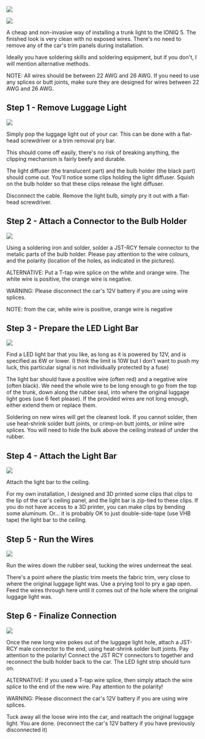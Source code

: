 ![](finished-up.jpg)

![](finished-side.jpg)

A cheap and non-invasive way of installing a trunk light to the IONIQ 5. The finished look is very clean with no exposed wires. There's no need to remove any of the car's trim panels during installation.

Ideally you have soldering skills and soldering equipment, but if you don't, I will mention alternative methods.

NOTE: All wires should be between 22 AWG and 26 AWG. If you need to use any splices or butt joints, make sure they are designed for wires between 22 AWG and 26 AWG.

Step 1 - Remove Luggage Light
-----------------------------

![](remove-luggage-light.jpg)

Simply pop the luggage light out of your car. This can be done with a flat-head screwdriver or a trim removal pry bar.

This should come off easily, there's no risk of breaking anything, the clipping mechanism is fairly beefy and durable.

The light diffuser (the translucent part) and the bulb holder (the black part) should come out. You'll notice some clips holding the light diffuser. Squish on the bulb holder so that these clips release the light diffuser.

Disconnect the cable. Remove the light bulb, simply pry it out with a flat-head screwdriver.

Step 2 - Attach a Connector to the Bulb Holder
----------------------------------------------

![](bulb-holder-solder.jpg)

Using a soldering iron and solder, solder a JST-RCY female connector to the metalic parts of the bulb holder. Please pay attention to the wire colours, and the polarity (location of the holes, as indicated in the pictures).

ALTERNATIVE: Put a T-tap wire splice on the white and orange wire. The white wire is positive, the orange wire is negative.

WARNING: Please disconnect the car's 12V battery if you are using wire splices.

NOTE: from the car, white wire is positive, orange wire is negative

Step 3 - Prepare the LED Light Bar
----------------------------------

![](strip.jpg)

Find a LED light bar that you like, as long as it is powered by 12V, and is specified as 6W or lower. (I think the limit is 10W but I don't want to push my luck, this particular signal is not individually protected by a fuse)

The light bar should have a positive wire (often red) and a negative wire (often black). We need the whole wire to be long enough to go from the top of the trunk, down along the rubber seal, into where the original luggage light goes (use 6 feet please). If the provided wires are not long enough, either extend them or replace them.

Soldering on new wires will get the cleanest look. If you cannot solder, then use heat-shrink solder butt joints, or crimp-on butt joints, or inline wire splices. You will need to hide the bulk above the ceiling instead of under the rubber.

Step 4 - Attach the Light Bar
-----------------------------

![](top-hook.jpg)

Attach the light bar to the ceiling.

For my own installation, I designed and 3D printed some clips that clips to the lip of the car's ceiling panel, and the light bar is zip-tied to these clips. If you do not have access to a 3D printer, you can make clips by bending some aluminum. Or... it is probably OK to just double-side-tape (use VHB tape) the light bar to the ceiling.

Step 5 - Run the Wires
----------------------

![](wire-thru-under-trim.jpg)

Run the wires down the rubber seal, tucking the wires underneat the seal.

There's a point where the plastic trim meets the fabric trim, very close to where the original luggage light was. Use a prying tool to pry a gap open. Feed the wires through here until it comes out of the hole where the original luggage light was.

Step 6 - Finalize Connection
----------------------------

![](final-connector.jpg)

Once the new long wire pokes out of the luggage light hole, attach a JST-RCY male connector to the end, using heat-shrink solder butt joints. Pay attention to the polarity! Connect the JST RCY connectors to together and reconnect the bulb holder back to the car. The LED light strip should turn on.

ALTERNATIVE: If you used a T-tap wire splice, then simply attach the wire splice to the end of the new wire. Pay attention to the polarity!

WARNING: Please disconnect the car's 12V battery if you are using wire splices.

Tuck away all the loose wire into the car, and reattach the original luggage light. You are done. (reconnect the car's 12V battery if you have previously disconnected it)
